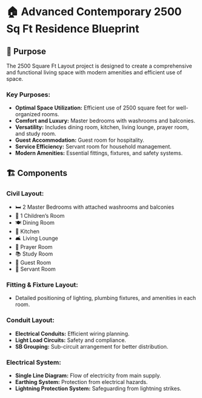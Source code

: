 # 🏠 **Advanced Contemporary 2500 Sq Ft Residence Blueprint**

## 📜 **Purpose**

The 2500 Square Ft Layout project is designed to create a comprehensive and functional living space with modern amenities and efficient use of space.

### Key Purposes:
- **Optimal Space Utilization:** Efficient use of 2500 square feet for well-organized rooms.
- **Comfort and Luxury:** Master bedrooms with washrooms and balconies.
- **Versatility:** Includes dining room, kitchen, living lounge, prayer room, and study room.
- **Guest Accommodation:** Guest room for hospitality.
- **Service Efficiency:** Servant room for household management.
- **Modern Amenities:** Essential fittings, fixtures, and safety systems.

## 🏗️ **Components**

### Civil Layout:
- 🛏️ 2 Master Bedrooms with attached washrooms and balconies
- 👶 1 Children’s Room
- 🍽️ Dining Room
- 🍳 Kitchen
- 🛋️ Living Lounge
- 🕌 Prayer Room
- 📚 Study Room
- 🛌 Guest Room
- 🚪 Servant Room

### Fitting & Fixture Layout:
- Detailed positioning of lighting, plumbing fixtures, and amenities in each room.

### Conduit Layout:
- **Electrical Conduits:** Efficient wiring planning.
- **Light Load Circuits:** Safety and compliance.
- **SB Grouping:** Sub-circuit arrangement for better distribution.

### Electrical System:
- **Single Line Diagram:** Flow of electricity from main supply.
- **Earthing System:** Protection from electrical hazards.
- **Lightning Protection System:** Safeguarding from lightning strikes.
